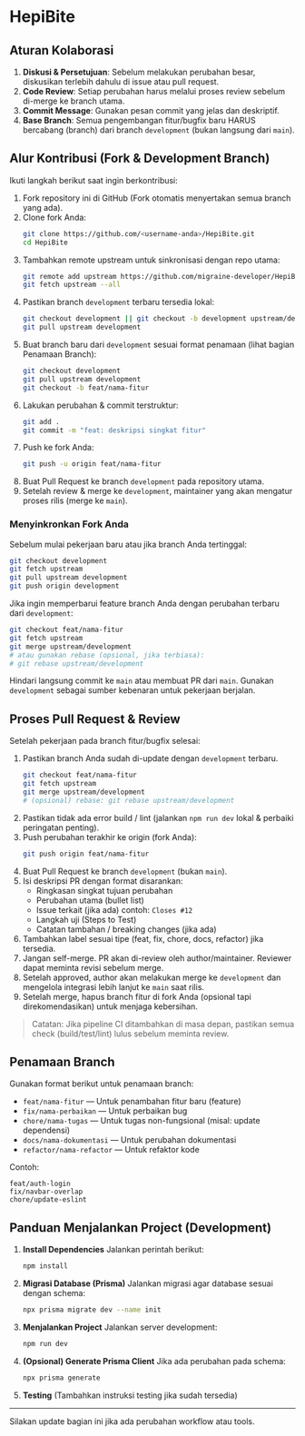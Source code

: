 # HepiBite

## Aturan Kolaborasi

1. **Diskusi & Persetujuan**: Sebelum melakukan perubahan besar, diskusikan terlebih dahulu di issue atau pull request.
2. **Code Review**: Setiap perubahan harus melalui proses review sebelum di-merge ke branch utama.
3. **Commit Message**: Gunakan pesan commit yang jelas dan deskriptif.
4. **Base Branch**: Semua pengembangan fitur/bugfix baru HARUS bercabang (branch) dari branch `development` (bukan langsung dari `main`).

## Alur Kontribusi (Fork & Development Branch)

Ikuti langkah berikut saat ingin berkontribusi:

1. Fork repository ini di GitHub (Fork otomatis menyertakan semua branch yang ada).
2. Clone fork Anda:
   ```bash
   git clone https://github.com/<username-anda>/HepiBite.git
   cd HepiBite
   ```
3. Tambahkan remote upstream untuk sinkronisasi dengan repo utama:
   ```bash
   git remote add upstream https://github.com/migraine-developer/HepiBite.git
   git fetch upstream --all
   ```
4. Pastikan branch `development` terbaru tersedia lokal:
   ```bash
   git checkout development || git checkout -b development upstream/development
   git pull upstream development
   ```
5. Buat branch baru dari `development` sesuai format penamaan (lihat bagian Penamaan Branch):
   ```bash
   git checkout development
   git pull upstream development
   git checkout -b feat/nama-fitur
   ```
6. Lakukan perubahan & commit terstruktur:
   ```bash
   git add .
   git commit -m "feat: deskripsi singkat fitur"
   ```
7. Push ke fork Anda:
   ```bash
   git push -u origin feat/nama-fitur
   ```
8. Buat Pull Request ke branch `development` pada repository utama.
9. Setelah review & merge ke `development`, maintainer yang akan mengatur proses rilis (merge ke `main`).

### Menyinkronkan Fork Anda

Sebelum mulai pekerjaan baru atau jika branch Anda tertinggal:

```bash
git checkout development
git fetch upstream
git pull upstream development
git push origin development
```

Jika ingin memperbarui feature branch Anda dengan perubahan terbaru dari `development`:

```bash
git checkout feat/nama-fitur
git fetch upstream
git merge upstream/development
# atau gunakan rebase (opsional, jika terbiasa):
# git rebase upstream/development
```

Hindari langsung commit ke `main` atau membuat PR dari `main`. Gunakan `development` sebagai sumber kebenaran untuk pekerjaan berjalan.

## Proses Pull Request & Review

Setelah pekerjaan pada branch fitur/bugfix selesai:

1. Pastikan branch Anda sudah di-update dengan `development` terbaru.
   ```bash
   git checkout feat/nama-fitur
   git fetch upstream
   git merge upstream/development
   # (opsional) rebase: git rebase upstream/development
   ```
2. Pastikan tidak ada error build / lint (jalankan `npm run dev` lokal & perbaiki peringatan penting).
3. Push perubahan terakhir ke origin (fork Anda):
   ```bash
   git push origin feat/nama-fitur
   ```
4. Buat Pull Request ke branch `development` (bukan `main`).
5. Isi deskripsi PR dengan format disarankan:
   - Ringkasan singkat tujuan perubahan
   - Perubahan utama (bullet list)
   - Issue terkait (jika ada) contoh: `Closes #12`
   - Langkah uji (Steps to Test)
   - Catatan tambahan / breaking changes (jika ada)
6. Tambahkan label sesuai tipe (feat, fix, chore, docs, refactor) jika tersedia.
7. Jangan self-merge. PR akan di-review oleh author/maintainer. Reviewer dapat meminta revisi sebelum merge.
8. Setelah approved, author akan melakukan merge ke `development` dan mengelola integrasi lebih lanjut ke `main` saat rilis.
9. Setelah merge, hapus branch fitur di fork Anda (opsional tapi direkomendasikan) untuk menjaga kebersihan.

> Catatan: Jika pipeline CI ditambahkan di masa depan, pastikan semua check (build/test/lint) lulus sebelum meminta review.

## Penamaan Branch

Gunakan format berikut untuk penamaan branch:

- `feat/nama-fitur` — Untuk penambahan fitur baru (feature)
- `fix/nama-perbaikan` — Untuk perbaikan bug
- `chore/nama-tugas` — Untuk tugas non-fungsional (misal: update dependensi)
- `docs/nama-dokumentasi` — Untuk perubahan dokumentasi
- `refactor/nama-refactor` — Untuk refaktor kode

Contoh:

```
feat/auth-login
fix/navbar-overlap
chore/update-eslint
```

## Panduan Menjalankan Project (Development)

1. **Install Dependencies**
   Jalankan perintah berikut:

   ```bash
   npm install
   ```

2. **Migrasi Database (Prisma)**
   Jalankan migrasi agar database sesuai dengan schema:

   ```bash
   npx prisma migrate dev --name init
   ```

3. **Menjalankan Project**
   Jalankan server development:

   ```bash
   npm run dev
   ```

4. **(Opsional) Generate Prisma Client**
   Jika ada perubahan pada schema:

   ```bash
   npx prisma generate
   ```

5. **Testing**
   (Tambahkan instruksi testing jika sudah tersedia)

---

Silakan update bagian ini jika ada perubahan workflow atau tools.
